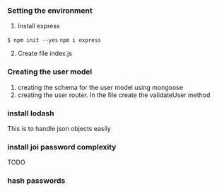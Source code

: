 ### Setting the environment ###

1. Install express

```$ npm init --yes```
```npm i express```

2. Create file index.js

### Creating the user model ###

1. creating the schema for the user model using mongoose 
2. creating the user router. In the file create the validateUser method

### install lodash ###

This is to handle json objects easily

### install joi password complexity ###

TODO

### hash passwords ###